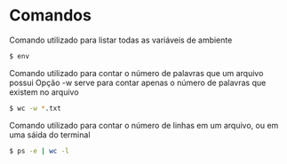 # Comandos

Comando utilizado para listar todas as variáveis de ambiente
```sh
$ env
```
Comando utilizado para contar o número de palavras que um arquivo possui
Opção -w serve para contar apenas o número de palavras que existem no arquivo
```sh
$ wc -w *.txt
```
Comando utilizado para contar o número de linhas em um arquivo, ou em uma sáida do terminal
```sh
$ ps -e | wc -l
```